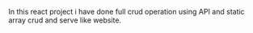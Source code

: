 In this react project i have done full crud operation using API and static array crud and serve like website.
